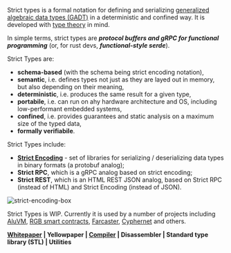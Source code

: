 Strict types is a formal notation for defining and serializing 
[generalized algebraic data types (GADT)][gadt] in a deterministic
and confined way. It is developed with [type theory] in mind.

In simple terms, strict types are _**protocol buffers and gRPC for functional 
programming**_ (or, for rust devs, _**functional-style serde**_).

Strict Types are:
* __schema-based__ (with the schema being strict encoding notation),
* __semantic__, i.e. defines types not just as they are layed out in memory, 
  but also depending on their meaning,
* __deterministic__, i.e. produces the same result for a given type,
* __portabile__, i.e. can run on ahy hardware architecture and OS, including
  low-performant embedded systems,
* __confined__, i.e. provides guarantees and static analysis on a maximum size
  of the typed data,
* __formally verifiabile__.

Strict Types include:
- [**Strict Encoding**][strict-encoding] - set of libraries for serializing /
  deserializing data types in binary formats (a protobuf analog);
- **Strict RPC**, which is a gRPC analog based on strict encoding;
- **Strict REST**, which is an HTML REST JSON analog, based on Strict RPC
  (instead of HTML) and Strict Encoding (instead of JSON).

![strict-encoding-box](https://user-images.githubusercontent.com/372034/209443924-add45986-d90c-42f9-bfaa-2fd2b0d50506.png)

Strict Types is WIP. Currently it is used by a number of projects
including [AluVM](https://github.com/AluVM),
[RGB smart contracts](https://github.com/RGB-WG),
[Farcaster](https://github.com/farcaster-project),
[Cyphernet](https://github.com/CypherNet-WG) and others.

**[Whitepaper](https://github.com/strict-types/spec) | 
Yellowpaper | 
[Compiler](https://github.com/strict-types/stenc) | 
Disassembler | 
Standard type library (STL) |
Utilities**<br>

[gadt]: https://en.wikipedia.org/wiki/Algebraic_data_type
[type theory]: https://en.wikipedia.org/wiki/Type_theory
[strict-encoding]: https://github.com/strict-types/strict-encoding
